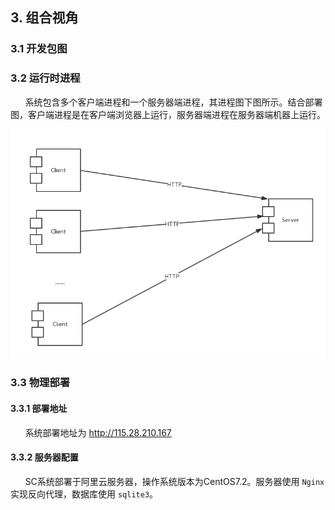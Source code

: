 <h2 id="SC-3"> 3. 组合视角</h2>

<h3 id="SC-3-1"> 3.1 开发包图</h3>

<h3 id="SC-3-2"> 3.2 运行时进程</h3>

&nbsp;&nbsp;&nbsp;&nbsp;&nbsp;&nbsp;系统包含多个客户端进程和一个服务器端进程，其进程图下图所示。结合部署图，客户端进程是在客户端浏览器上运行，服务器端进程在服务器端机器上运行。

![进程图](./figure_process.png)

<h3 id="SC-3-3"> 3.3 物理部署</h3>

#### 3.3.1 部署地址
&nbsp;&nbsp;&nbsp;&nbsp;&nbsp;&nbsp;系统部署地址为 http://115.28.210.167

#### 3.3.2 服务器配置
&nbsp;&nbsp;&nbsp;&nbsp;&nbsp;&nbsp;SC系统部署于阿里云服务器，操作系统版本为CentOS7.2。服务器使用 `Nginx` 实现反向代理，数据库使用 `sqlite3`。

